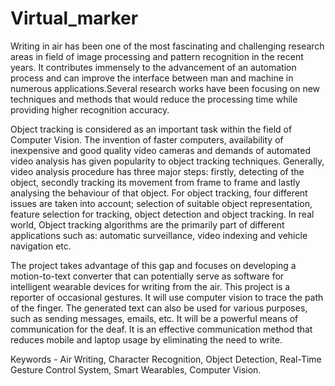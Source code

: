 # Virtual_marker
Writing in air has been one of the most fascinating and challenging research areas in
field of image processing and pattern recognition in the recent years. It contributes
immensely to the advancement of an automation process and can improve the interface
between man and machine in numerous applications.Several research works have been
focusing on new techniques and methods that would reduce the processing time while
providing higher recognition accuracy.


Object tracking is considered as an important task within the field of Computer
Vision. The invention of faster computers, availability of inexpensive and good quality
video cameras and demands of automated video analysis has given popularity to object
tracking techniques. Generally, video analysis procedure has three major
steps: firstly, detecting of the object, secondly tracking its movement from frame to frame
and lastly analysing the behaviour of that object. For object tracking, four different issues
are taken into account; selection of suitable object representation, feature selection for
tracking, object detection and object tracking. In real world, Object tracking algorithms
are the primarily part of different applications such as: automatic surveillance, video indexing
and vehicle navigation etc.


The project takes advantage of this gap and focuses on developing a motion-to-text
converter that can potentially serve as software for intelligent wearable devices for writing
from the air. This project is a reporter of occasional gestures. It will use computer vision
to trace the path of the finger. The generated text can also be used for various purposes, such
as sending messages, emails, etc. It will be a powerful means of communication for the
deaf. It is an effective communication method that reduces mobile and laptop usage by
eliminating the need to write.



Keywords - Air Writing, Character Recognition, Object Detection, Real-Time Gesture
Control System, Smart Wearables, Computer Vision.
